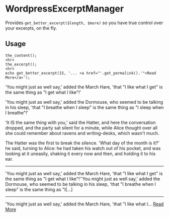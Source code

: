 # WordpressExcerptManager
Provides `get_better_excerpt($length, $more)` so you have true control over your excerpts, on the fly.

## Usage
```
the_content();
<hr>
the_excerpt();
<hr>
echo get_better_excerpt(15, '... <a href="'.get_permalink().'">Read More</a>');
```

<p>'You might just as well say,' added the March Hare, 'that "I like what I  get" is the same thing as "I get what I like"!'</p>

<p>'You might just as well say,' added the Dormouse, who seemed to be  talking in his sleep, 'that "I breathe when I sleep" is the same thing  as "I sleep when I breathe"!'</p>

<p>'It IS the same thing with you,' said the Hatter, and here the  conversation dropped, and the party sat silent for a minute, while Alice  thought over all she could remember about ravens and writing-desks,  which wasn't much.</p>

<p>The Hatter was the first to break the silence. 'What day of the month  is it?' he said, turning to Alice: he had taken his watch out of his  pocket, and was looking at it uneasily, shaking it every now and then,  and holding it to his ear.</p>

<hr>

<p>'You might just as well say,' added the March Hare, 'that "I like what I  get" is the same thing as "I get what I like"!''You might just as well say,' added the Dormouse, who seemed to be  talking in his sleep, 'that "I breathe when I sleep" is the same thing  as "I[...]</p>

<hr>

<p>'You might just as well say,' added the March Hare, 'that "I like what I... <a href="http://www.fillerati.com/">Read More</a></p>

